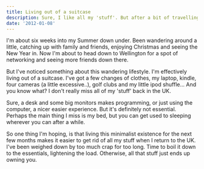 ```yaml
---
title: Living out of a suitcase
description: Sure, I like all my 'stuff'. But after a bit of travelling, I find I'm just as happy with very little. So why not get rid of all the extra crap?
date: '2012-01-08'
---
```

I'm about six weeks into my Summer down under. Been wandering around a little, catching up with family and friends, enjoying Christmas and seeing the New Year in. Now I'm about to head down to Wellington for a spot of networking and seeing more friends down there.

But I've noticed something about this wandering lifestyle. I'm effectively living out of a suitcase. I've got a few changes of clothes, my laptop, kindle, four cameras (a little excessive..), golf clubs and my little ipod shuffle... And you know what? I don't really miss all of my 'stuff' back in the UK.

Sure, a desk and some big monitors makes programming, or just using the computer, a nicer easier experience. But it's definitely not essential. Perhaps the main thing I miss is my bed, but you can get used to sleeping wherever you can after a while.

So one thing I'm hoping, is that living this minimalist existence for the next few months makes it easier to get rid of all my stuff when I return to the UK. I've been weighed down by too much crap for too long. Time to boil it down to the essentials, lightening the load. Otherwise, all that stuff just ends up owning you.